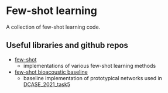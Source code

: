 # Few-shot learning

A collection of few-shot learning code.

## Useful libraries and github repos
- [few-shot](https://github.com/oscarknagg/few-shot)
  - implementations of various few-shot learning methods
- [few-shot bioacoustic baseline](https://github.com/c4dm/dcase-few-shot-bioacoustic/tree/main/baselines/deep_learning)
  - baseline implementation of prototypical networks used in [DCASE_2021_task5](http://dcase.community/challenge2021/task-few-shot-bioacoustic-event-detection)

